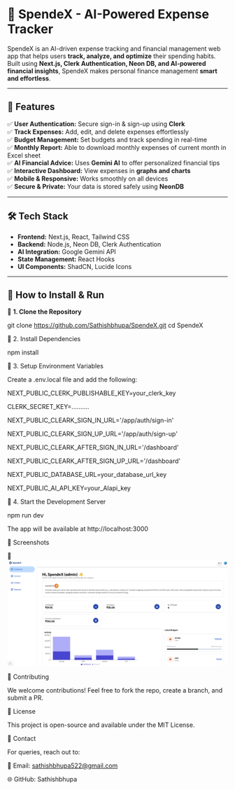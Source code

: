 # 🏦 SpendeX - AI-Powered Expense Tracker

SpendeX is an AI-driven expense tracking and financial management web app that helps users **track, analyze, and optimize** their spending habits. Built using **Next.js, Clerk Authentication, Neon DB, and AI-powered financial insights**, SpendeX makes personal finance management **smart and effortless**.  

---

## 🚀 Features  

✅ **User Authentication:** Secure sign-in & sign-up using **Clerk**  
✅ **Track Expenses:** Add, edit, and delete expenses effortlessly  
✅ **Budget Management:** Set budgets and track spending in real-time  
✅ **Monthly Report:** Able to download monthly expenses of current month in Excel sheet         
✅ **AI Financial Advice:** Uses **Gemini AI** to offer personalized financial tips  
✅ **Interactive Dashboard:** View expenses in **graphs and charts**  
✅ **Mobile & Responsive:** Works smoothly on all devices  
✅ **Secure & Private:** Your data is stored safely using **NeonDB**  

---

## 🛠️ Tech Stack  

- **Frontend:** Next.js, React, Tailwind CSS  
- **Backend:** Node.js, Neon DB, Clerk Authentication  
- **AI Integration:** Google Gemini API  
- **State Management:** React Hooks  
- **UI Components:** ShadCN, Lucide Icons  

---

## 🎯 How to Install & Run  

🔹 **1. Clone the Repository**  

git clone https://github.com/Sathishbhupa/SpendeX.git
cd SpendeX

🔹 2. Install Dependencies

npm install

🔹 3. Setup Environment Variables

Create a .env.local file and add the following:


NEXT_PUBLIC_CLERK_PUBLISHABLE_KEY=your_clerk_key

CLERK_SECRET_KEY=..........

NEXT_PUBLIC_CLEARK_SIGN_IN_URL='/app/auth/sign-in'

NEXT_PUBLIC_CLEARK_SIGN_UP_URL='/app/auth/sign-up'

NEXT_PUBLIC_CLEARK_AFTER_SIGN_IN_URL='/dashboard'

NEXT_PUBLIC_CLEARK_AFTER_SIGN_UP_URL='/dashboard'

NEXT_PUBLIC_DATABASE_URL=your_database_url_key

NEXT_PUBLIC_AI_API_KEY=your_AIapi_key

  

🔹 4. Start the Development Server

npm run dev

The app will be available at http://localhost:3000

📸 Screenshots

🚀 
![Alt text](./public/dashboard.jpg)


🤝 Contributing

We welcome contributions! Feel free to fork the repo, create a branch, and submit a PR.

📜 License

This project is open-source and available under the MIT License.

📩 Contact

For queries, reach out to:

📧 Email: sathishbhupa522@gmail.com  

🌐 GitHub: Sathishbhupa

